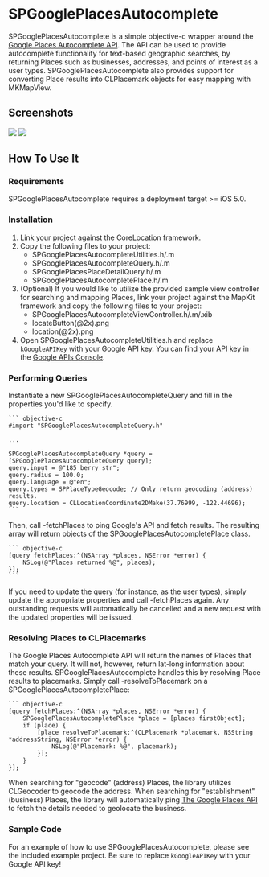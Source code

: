 SPGooglePlacesAutocomplete
===============

SPGooglePlacesAutocomplete is a simple objective-c wrapper around the [Google Places Autocomplete API](https://developers.google.com/places/documentation/autocomplete). The API can be used to provide autocomplete functionality for text-based geographic searches, by returning Places such as businesses, addresses, and points of interest as a user types. SPGooglePlacesAutocomplete also provides support for converting Place results into CLPlacemark objects for easy mapping with MKMapView. 

Screenshots
----
![](http://i.imgur.com/pTxgV.png)
![](http://i.imgur.com/cVcE7.png)


How To Use It
-------------

### Requirements
SPGooglePlacesAutocomplete requires a deployment target >= iOS 5.0.

### Installation
1. Link your project against the CoreLocation framework.
2. Copy the following files to your project:
	* SPGooglePlacesAutocompleteUtilities.h/.m
	* SPGooglePlacesAutocompleteQuery.h/.m
	* SPGooglePlacesPlaceDetailQuery.h/.m
	* SPGooglePlacesAutocompletePlace.h/.m
3. (Optional) If you would like to utilize the provided sample view controller for searching and mapping Places, link your project against the MapKit framework and copy the following files to your project:
    * SPGooglePlacesAutocompleteViewController.h/.m/.xib
    * locateButton(@2x).png
    * location(@2x).png
4. Open SPGooglePlacesAutocompleteUtilities.h and replace `kGoogleAPIKey` with your Google API key. You can find your API key in the [Google APIs Console](https://code.google.com/apis/console).

### Performing Queries

Instantiate a new SPGooglePlacesAutocompleteQuery and fill in the properties you'd like to specify.

	``` objective-c
    #import "SPGooglePlacesAutocompleteQuery.h"

    ...
    
    SPGooglePlacesAutocompleteQuery *query = [SPGooglePlacesAutocompleteQuery query];
    query.input = @"185 berry str";
    query.radius = 100.0;
    query.language = @"en";
    query.types = SPPlaceTypeGeocode; // Only return geocoding (address) results.
    query.location = CLLocationCoordinate2DMake(37.76999, -122.44696);
    ```
    
Then, call -fetchPlaces to ping Google's API and fetch results. The resulting array will return objects of the SPGooglePlacesAutocompletePlace class.
	
	``` objective-c
	[query fetchPlaces:^(NSArray *places, NSError *error) {
        NSLog(@"Places returned %@", places);
    }];
    ```
    
If you need to update the query (for instance, as the user types), simply update the appropriate properties and call -fetchPlaces again. Any outstanding requests will automatically be cancelled and a new request with the updated properties will be issued.

### Resolving Places to CLPlacemarks

The Google Places Autocomplete API will return the names of Places that match your query. It will not, however, return lat-long information about these results. SPGooglePlacesAutocomplete handles this by resolving Place results to placemarks. Simply call -resolveToPlacemark on a SPGooglePlacesAutocompletePlace:

	``` objective-c
	[query fetchPlaces:^(NSArray *places, NSError *error) {
        SPGooglePlacesAutocompletePlace *place = [places firstObject];
        if (place) {
	    	[place resolveToPlacemark:^(CLPlacemark *placemark, NSString *addressString, NSError *error) {
				NSLog(@"Placemark: %@", placemark);
	    	}];
	    }
    }];

When searching for "geocode" (address) Places, the library utilizes CLGeocoder to geocode the address. When searching for "establishment" (business) Places, the library will automatically ping [The Google Places API](https://developers.google.com/places/documentation/#PlaceDetailsRequests) to fetch the details needed to geolocate the business.

### Sample Code

For an example of how to use SPGooglePlacesAutocomplete, please see the included example project. Be sure to replace `kGoogleAPIKey` with your Google API key! 


